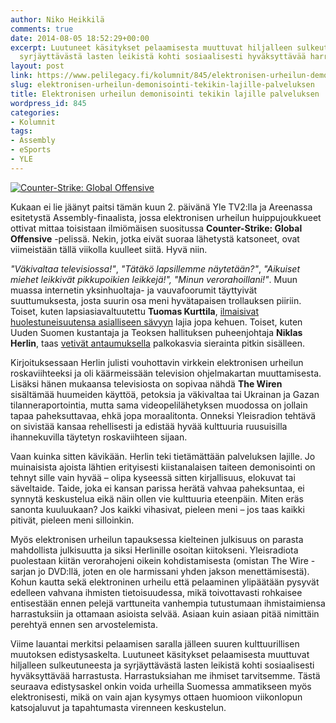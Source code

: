 ```yaml
---
author: Niko Heikkilä
comments: true
date: 2014-08-05 18:52:29+00:00
excerpt: Luutuneet käsitykset pelaamisesta muuttuvat hiljalleen sulkeutuneesta ja
  syrjäyttävästä lasten leikistä kohti sosiaalisesti hyväksyttävää harrastusta.
layout: post
link: https://www.pelilegacy.fi/kolumnit/845/elektronisen-urheilun-demonisointi-tekikin-lajille-palveluksen
slug: elektronisen-urheilun-demonisointi-tekikin-lajille-palveluksen
title: Elektronisen urheilun demonisointi tekikin lajille palveluksen
wordpress_id: 845
categories:
- Kolumnit
tags:
- Assembly
- eSports
- YLE
---
```


[![Counter-Strike: Global Offensive](http://www.pelilegacy.fi/wp-content/uploads/2014/08/cs_go_esports-1050x437.png)](http://www.pelilegacy.fi/wp-content/uploads/2014/08/cs_go_esports.png)

Kukaan ei lie jäänyt paitsi tämän kuun 2. päivänä Yle TV2:lla ja Areenassa esitetystä Assembly-finaalista, jossa elektronisen urheilun huippujoukkueet ottivat mittaa toisistaan ilmiömäisen suositussa **Counter-Strike: Global Offensive** -pelissä. Nekin, jotka eivät suoraa lähetystä katsoneet, ovat viimeistään tällä viikolla kuulleet siitä. Hyvä niin.

_"Väkivaltaa televisiossa!"_, _"Tätäkö lapsillemme näytetään?"_, _"Aikuiset miehet leikkivät pikkupoikien leikkejä!", "Minun verorahoillani!"_. Muun muassa internetin yksinhuoltaja- ja vauvafoorumit täyttyivät suuttumuksesta, josta suurin osa meni hyvätapaisen trollauksen piiriin. Toiset, kuten lapsiasiavaltuutettu **Tuomas Kurttila**, [ilmaisivat huolestuneisuutensa asialliseen sävyyn](http://blogi.lapsiasia.fi/2014/08/lets-play.html) lajia jopa kehuen. Toiset, kuten Uuden Suomen kustantaja ja Teoksen hallituksen puheenjohtaja **Niklas Herlin**, taas [vetivät antaumuksella](http://niklasherlin.puheenvuoro.uusisuomi.fi/173164-lapset-yle-nayttaa-juuri-nyt-k18-vakivaltaa) palkokasvia sierainta pitkin sisälleen.

Kirjoituksessaan Herlin julisti vouhottavin virkkein elektronisen urheilun roskaviihteeksi ja oli käärmeissään television ohjelmakartan muuttamisesta. Lisäksi hänen mukaansa televisiosta on sopivaa nähdä **The Wiren** sisältämää huumeiden käyttöä, petoksia ja väkivaltaa tai Ukrainan ja Gazan tilanneraportointia, mutta sama videopelilähetyksen muodossa on jollain tapaa paheksuttavaa, ehkä jopa moraalitonta. Onneksi Yleisradion tehtävä on sivistää kansaa rehellisesti ja edistää hyvää kulttuuria ruusuisilla ihannekuvilla täytetyn roskaviihteen sijaan.

Vaan kuinka sitten kävikään. Herlin teki tietämättään palveluksen lajille. Jo muinaisista ajoista lähtien erityisesti kiistanalaisen taiteen demonisointi on tehnyt sille vain hyvää – olipa kyseessä sitten kirjallisuus, elokuvat tai säveltaide. Taide, joka ei kansan parissa herätä vahvaa paheksuntaa, ei synnytä keskustelua eikä näin ollen vie kulttuuria eteenpäin. Miten eräs sanonta kuuluukaan? Jos kaikki vihasivat, pieleen meni – jos taas kaikki pitivät, pieleen meni silloinkin.

Myös elektronisen urheilun tapauksessa kielteinen julkisuus on parasta mahdollista julkisuutta ja siksi Herlinille osoitan kiitokseni. Yleisradiota puolestaan kiitän verorahojeni oikein kohdistamisesta (omistan The Wire -sarjan jo DVD:llä, joten en ole harmissani yhden jakson menettämisestä). Kohun kautta sekä elektroninen urheilu että pelaaminen ylipäätään pysyvät edelleen vahvana ihmisten tietoisuudessa, mikä toivottavasti rohkaisee entisestään ennen pelejä varttuneita vanhempia tutustumaan ihmistaimiensa harrastuksiin ja ottamaan asioista selvää. Asiaan kuin asiaan pitää nimittäin perehtyä ennen sen arvostelemista.

Viime lauantai merkitsi pelaamisen saralla jälleen suuren kulttuurillisen muutoksen edistysaskelta. Luutuneet käsitykset pelaamisesta muuttuvat hiljalleen sulkeutuneesta ja syrjäyttävästä lasten leikistä kohti sosiaalisesti hyväksyttävää harrastusta. Harrastuksiahan me ihmiset tarvitsemme. Tästä seuraava edistysaskel onkin voida urheilla Suomessa ammatikseen myös elektronisesti, mikä on vain ajan kysymys ottaen huomioon viikonlopun katsojaluvut ja tapahtumasta virenneen keskustelun.
